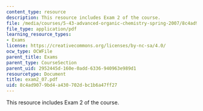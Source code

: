 ```yaml
---
content_type: resource
description: This resource includes Exam 2 of the course.
file: /media/courses/5-43-advanced-organic-chemistry-spring-2007/8c4ad9079bd4a430702dbc1b6a47ff27_exam2_07.pdf
file_type: application/pdf
learning_resource_types:
- Exams
license: https://creativecommons.org/licenses/by-nc-sa/4.0/
ocw_type: OCWFile
parent_title: Exams
parent_type: CourseSection
parent_uid: 2952445d-160e-0add-6336-940963e989d1
resourcetype: Document
title: exam2_07.pdf
uid: 8c4ad907-9bd4-a430-702d-bc1b6a47ff27
---
```

This resource includes Exam 2 of the course.
